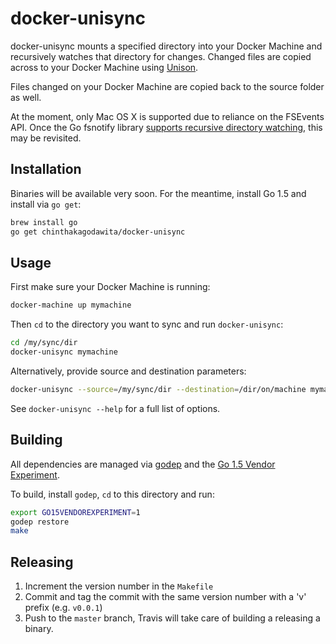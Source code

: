 # docker-unisync

docker-unisync mounts a specified directory into your Docker Machine and recursively watches that directory for changes. Changed files are copied across to your Docker Machine using [Unison](https://www.cis.upenn.edu/~bcpierce/unison/).

Files changed on your Docker Machine are copied back to the source folder as well.

At the moment, only Mac OS X is supported due to reliance on the FSEvents API. Once the Go fsnotify library [supports recursive directory watching](https://github.com/go-fsnotify/fsnotify/issues/18), this may be revisited.

## Installation

Binaries will be available very soon. For the meantime, install Go 1.5 and install via `go get`:

```bash
brew install go
go get chinthakagodawita/docker-unisync
```

## Usage
First make sure your Docker Machine is running:

```bash
docker-machine up mymachine
```

Then `cd` to the directory you want to sync and run `docker-unisync`:

```bash
cd /my/sync/dir
docker-unisync mymachine
```

Alternatively, provide source and destination parameters:

```bash
docker-unisync --source=/my/sync/dir --destination=/dir/on/machine mymachine
```

See `docker-unisync --help` for a full list of options.

## Building

All dependencies are managed via [godep](https://github.com/tools/godep) and the [Go 1.5 Vendor Experiment](https://golang.org/s/go15vendor).

To build, install `godep`, `cd` to this directory and run:

```bash
export GO15VENDOREXPERIMENT=1
godep restore
make
```

## Releasing

1. Increment the version number in the `Makefile`
2. Commit and tag the commit with the same version number with a 'v' prefix (e.g. `v0.0.1`)
3. Push to the `master` branch, Travis will take care of building a releasing a binary.
